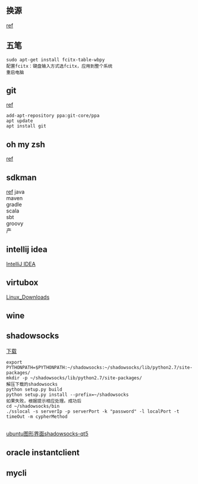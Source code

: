 ## 换源
[ref](ubuntu_%E6%8D%A2%E6%BA%90.md)
## 五笔
```
sudo apt-get install fcitx-table-wbpy
配置fcitx：键盘输入方式选fcitx，应用到整个系统
重启电脑
```
## git
[ref](https://git-scm.com/download/linux)

```
add-apt-repository ppa:git-core/ppa
apt update
apt install git
```


## oh my zsh
[ref](ubuntu_ohmhsh.md)

## sdkman
[ref](http://sdkman.io/install.html)
java<br />
maven<br />
gradle<br />
scala<br />
sbt<br />
groovy<br />
产
## intellij idea
[IntelliJ IDEA](http://www.jetbrains.com/idea/)

## virtubox
[Linux_Downloads](https://www.virtualbox.org/wiki/Linux_Downloads)

## wine

## shadowsocks
[下载](https://github.com/shadowsocks/shadowsocks/releases)
```
export PYTHONPATH=$PYTHONPATH:~/shadowsocks:~/shadowsocks/lib/python2.7/site-packages/
mkdir -p ~/shadowsocks/lib/python2.7/site-packages/
解压下载的shadowsocks
python setup.py build
python setup.py install --prefix=~/shadowsocks
如果失败，根据提示相应处理。成功后
cd ~/shadowsocks/bin
./sslocal -s serverIp -p serverPort -k "password" -l localPort -t timeOut -m cypherMethod


```
[ubuntu图形界面shadowsocks-qt5](https://github.com/shadowsocks/shadowsocks-qt5)
## oracle instantclient

## mycli

